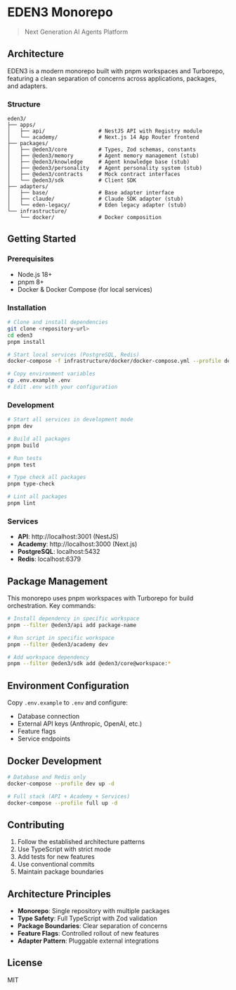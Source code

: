 # EDEN3 Monorepo

> Next Generation AI Agents Platform

## Architecture

EDEN3 is a modern monorepo built with pnpm workspaces and Turborepo, featuring a clean separation of concerns across applications, packages, and adapters.

### Structure

```
eden3/
├── apps/
│   ├── api/                 # NestJS API with Registry module
│   └── academy/             # Next.js 14 App Router frontend
├── packages/
│   ├── @eden3/core          # Types, Zod schemas, constants
│   ├── @eden3/memory        # Agent memory management (stub)
│   ├── @eden3/knowledge     # Agent knowledge base (stub)
│   ├── @eden3/personality   # Agent personality system (stub)
│   ├── @eden3/contracts     # Mock contract interfaces
│   └── @eden3/sdk           # Client SDK
├── adapters/
│   ├── base/                # Base adapter interface
│   ├── claude/              # Claude SDK adapter (stub)
│   └── eden-legacy/         # Eden legacy adapter (stub)
└── infrastructure/
    └── docker/              # Docker composition
```

## Getting Started

### Prerequisites

- Node.js 18+
- pnpm 8+
- Docker & Docker Compose (for local services)

### Installation

```bash
# Clone and install dependencies
git clone <repository-url>
cd eden3
pnpm install

# Start local services (PostgreSQL, Redis)
docker-compose -f infrastructure/docker/docker-compose.yml --profile dev up -d

# Copy environment variables
cp .env.example .env
# Edit .env with your configuration
```

### Development

```bash
# Start all services in development mode
pnpm dev

# Build all packages
pnpm build

# Run tests
pnpm test

# Type check all packages
pnpm type-check

# Lint all packages
pnpm lint
```

### Services

- **API**: http://localhost:3001 (NestJS)
- **Academy**: http://localhost:3000 (Next.js)
- **PostgreSQL**: localhost:5432
- **Redis**: localhost:6379

## Package Management

This monorepo uses pnpm workspaces with Turborepo for build orchestration. Key commands:

```bash
# Install dependency in specific workspace
pnpm --filter @eden3/api add package-name

# Run script in specific workspace
pnpm --filter @eden3/academy dev

# Add workspace dependency
pnpm --filter @eden3/sdk add @eden3/core@workspace:*
```

## Environment Configuration

Copy `.env.example` to `.env` and configure:

- Database connection
- External API keys (Anthropic, OpenAI, etc.)
- Feature flags
- Service endpoints

## Docker Development

```bash
# Database and Redis only
docker-compose --profile dev up -d

# Full stack (API + Academy + Services)
docker-compose --profile full up -d
```

## Contributing

1. Follow the established architecture patterns
2. Use TypeScript with strict mode
3. Add tests for new features
4. Use conventional commits
5. Maintain package boundaries

## Architecture Principles

- **Monorepo**: Single repository with multiple packages
- **Type Safety**: Full TypeScript with Zod validation
- **Package Boundaries**: Clear separation of concerns
- **Feature Flags**: Controlled rollout of new features
- **Adapter Pattern**: Pluggable external integrations

## License

MIT